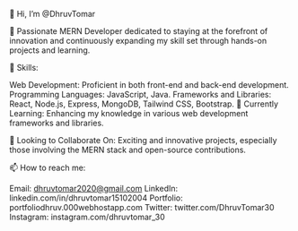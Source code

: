 👋 Hi, I’m @DhruvTomar

🚀 Passionate MERN Developer dedicated to staying at the forefront of innovation and continuously expanding my skill set through hands-on projects and learning.

🔧 Skills:

Web Development: Proficient in both front-end and back-end development.
Programming Languages: JavaScript, Java.
Frameworks and Libraries: React, Node.js, Express, MongoDB, Tailwind CSS, Bootstrap.
🌱 Currently Learning: Enhancing my knowledge in various web development frameworks and libraries.

🤝 Looking to Collaborate On: Exciting and innovative projects, especially those involving the MERN stack and open-source contributions.

📫 How to reach me:

Email: dhruvtomar2020@gmail.com
LinkedIn: linkedin.com/in/dhruvtomar15102004
Portfolio: portfoliodhruv.000webhostapp.com
Twitter: twitter.com/DhruvTomar30
Instagram: instagram.com/dhruvtomar_30
